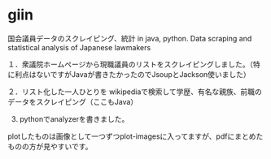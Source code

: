 # giin
国会議員データのスクレイピング、統計 in java, python. Data scraping and statistical analysis of Japanese lawmakers

１．衆議院ホームページから現職議員のリストをスクレイピングしました。（特に利点はないですがJavaが書きたかったのでJsoupとJackson使いました）

２．リスト化した一人ひとりを wikipediaで検索して学歴、有名な親族、前職のデータをスクレイピング（ここもJava）

3. pythonでanalyzerを書きました。

plotしたものは画像として一つずつplot-imagesに入ってますが、pdfにまとめたものの方が見やすいです。
